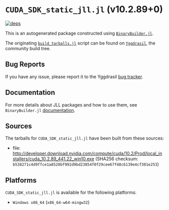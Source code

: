 # `CUDA_SDK_static_jll.jl` (v10.2.89+0)

[![deps](https://juliahub.com/docs/CUDA_SDK_static_jll/deps.svg)](https://juliahub.com/ui/Packages/CUDA_SDK_static_jll/eFajz?page=2)

This is an autogenerated package constructed using [`BinaryBuilder.jl`](https://github.com/JuliaPackaging/BinaryBuilder.jl).

The originating [`build_tarballs.jl`](https://github.com/JuliaPackaging/Yggdrasil/blob/645f8938083ea988d50011721580fedea70cfb0a/C/CUDA/CUDA_SDK_static@10.2/build_tarballs.jl) script can be found on [`Yggdrasil`](https://github.com/JuliaPackaging/Yggdrasil/), the community build tree.

## Bug Reports

If you have any issue, please report it to the Yggdrasil [bug tracker](https://github.com/JuliaPackaging/Yggdrasil/issues).

## Documentation

For more details about JLL packages and how to use them, see `BinaryBuilder.jl` [documentation](https://docs.binarybuilder.org/stable/jll/).

## Sources

The tarballs for `CUDA_SDK_static_jll.jl` have been built from these sources:

* file: http://developer.download.nvidia.com/compute/cuda/10.2/Prod/local_installers/cuda_10.2.89_441.22_win10.exe (SHA256 checksum: `b538271c4d9ffce1a8520bf992d9bd23854f0f29cee67f48c6139e4cf301e253`)

## Platforms

`CUDA_SDK_static_jll.jl` is available for the following platforms:

* `Windows x86_64` (`x86_64-w64-mingw32`)

